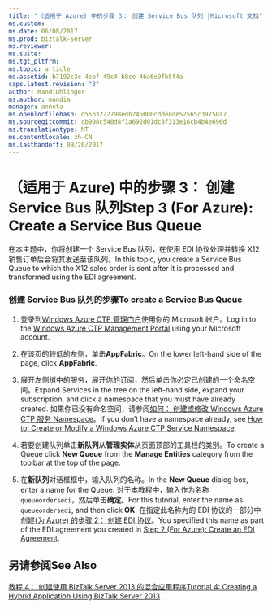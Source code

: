 ```yaml
---
title: "（适用于 Azure) 中的步骤 3： 创建 Service Bus 队列 |Microsoft 文档"
ms.custom: 
ms.date: 06/08/2017
ms.prod: biztalk-server
ms.reviewer: 
ms.suite: 
ms.tgt_pltfrm: 
ms.topic: article
ms.assetid: b7192c3c-4ebf-49c4-b8ce-46a6e9fb5f4a
caps.latest.revision: "3"
author: MandiOhlinger
ms.author: mandia
manager: anneta
ms.openlocfilehash: d55b3222798edb245000cdde8de52565c39758a7
ms.sourcegitcommit: cb908c540d8f1a692d01dc8f313e16cb4b4e696d
ms.translationtype: MT
ms.contentlocale: zh-CN
ms.lasthandoff: 09/20/2017
---
```

# <a name="step-3-for-azure-create-a-service-bus-queue"></a><span data-ttu-id="9c2f5-102">（适用于 Azure) 中的步骤 3： 创建 Service Bus 队列</span><span class="sxs-lookup"><span data-stu-id="9c2f5-102">Step 3 (For Azure): Create a Service Bus Queue</span></span>
<span data-ttu-id="9c2f5-103">在本主题中，你将创建一个 Service Bus 队列，在使用 EDI 协议处理并转换 X12 销售订单后会将其发送至该队列。</span><span class="sxs-lookup"><span data-stu-id="9c2f5-103">In this topic, you create a Service Bus Queue to which the X12 sales order is sent after it is processed and transformed using the EDI agreement.</span></span>  
  
### <a name="to-create-a-service-bus-queue"></a><span data-ttu-id="9c2f5-104">创建 Service Bus 队列的步骤</span><span class="sxs-lookup"><span data-stu-id="9c2f5-104">To create a Service Bus Queue</span></span>  
  
1.  <span data-ttu-id="9c2f5-105">登录到[Windows Azure CTP 管理门户](http://go.microsoft.com/fwlink/p/?LinkId=202886)使用你的 Microsoft 帐户。</span><span class="sxs-lookup"><span data-stu-id="9c2f5-105">Log in to the [Windows Azure CTP Management Portal](http://go.microsoft.com/fwlink/p/?LinkId=202886) using your Microsoft account.</span></span>  
  
2.  <span data-ttu-id="9c2f5-106">在该页的较低的左侧，单击**AppFabric**。</span><span class="sxs-lookup"><span data-stu-id="9c2f5-106">On the lower left-hand side of the page, click **AppFabric**.</span></span>  
  
3.  <span data-ttu-id="9c2f5-107">展开左侧树中的服务，展开你的订阅，然后单击你必定已创建的一个命名空间。</span><span class="sxs-lookup"><span data-stu-id="9c2f5-107">Expand Services in the tree on the left-hand side, expand your subscription, and click a namespace that you must have already created.</span></span> <span data-ttu-id="9c2f5-108">如果你已没有命名空间，请参阅[如何： 创建或修改 Windows Azure CTP 服务 Namespace](http://msdn.microsoft.com/library/windowsazure/hh697699.aspx)。</span><span class="sxs-lookup"><span data-stu-id="9c2f5-108">If you don’t have a namespace already, see [How to: Create or Modify a Windows Azure CTP Service Namespace](http://msdn.microsoft.com/library/windowsazure/hh697699.aspx).</span></span>  
  
4.  <span data-ttu-id="9c2f5-109">若要创建队列单击**新队列**从**管理实体**从页面顶部的工具栏的类别。</span><span class="sxs-lookup"><span data-stu-id="9c2f5-109">To create a Queue click **New Queue** from the **Manage Entities** category from the toolbar at the top of the page.</span></span>  
  
5.  <span data-ttu-id="9c2f5-110">在**新队列**对话框框中，输入队列的名称。</span><span class="sxs-lookup"><span data-stu-id="9c2f5-110">In the **New Queue** dialog box, enter a name for the Queue.</span></span> <span data-ttu-id="9c2f5-111">对于本教程中，输入作为名称`queueordersedi`，然后单击**确定**。</span><span class="sxs-lookup"><span data-stu-id="9c2f5-111">For this tutorial, enter the name as `queueordersedi`, and then click **OK**.</span></span> <span data-ttu-id="9c2f5-112">在指定此名称为的 EDI 协议的一部分中创建[(为 Azure) 的步骤 2： 创建 EDI 协议](../core/step-2-for-azure-create-an-edi-agreement.md)。</span><span class="sxs-lookup"><span data-stu-id="9c2f5-112">You specified this name as part of the EDI agreement you created in [Step 2 (For Azure): Create an EDI Agreement](../core/step-2-for-azure-create-an-edi-agreement.md).</span></span>  
  
## <a name="see-also"></a><span data-ttu-id="9c2f5-113">另请参阅</span><span class="sxs-lookup"><span data-stu-id="9c2f5-113">See Also</span></span>  
 [<span data-ttu-id="9c2f5-114">教程 4： 创建使用 BizTalk Server 2013 的混合应用程序</span><span class="sxs-lookup"><span data-stu-id="9c2f5-114">Tutorial 4: Creating a Hybrid Application Using BizTalk Server 2013</span></span>](../core/tutorial-4-creating-a-hybrid-application-using-biztalk-server-2013.md)
